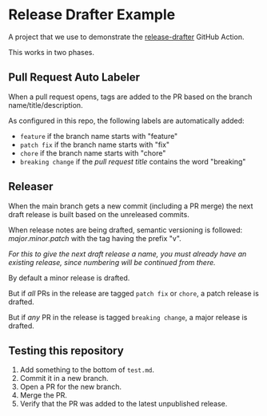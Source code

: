 # Release Drafter Example

A project that we use to demonstrate the [release-drafter](https://github.com/marketplace/actions/release-drafter) GitHub Action.

This works in two phases.

## Pull Request Auto Labeler

When a pull request opens, tags are added to the PR based on the branch name/title/description.

As configured in this repo, the following labels are automatically added:

- `feature` if the branch name starts with "feature"
- `patch fix` if the branch name starts with "fix"
- `chore` if the branch name starts with "chore"
- `breaking change` if the *pull request title* contains the word "breaking"

## Releaser

When the main branch gets a new commit (including a PR merge) the next draft release is built based on the unreleased commits.

When release notes are being drafted, semantic versioning is followed: _major_._minor_._patch_ with the tag having the prefix "v".

_For this to give the next draft release a name, you must already have an existing release, since numbering will be continued from there._

By default a minor release is drafted.

But if _all_ PRs in the release are tagged `patch fix` or `chore`, a patch release is drafted.

But if _any_ PR in the release is tagged `breaking change`, a major release is drafted.

## Testing this repository

1. Add something to the bottom of `test.md`.
2. Commit it in a new branch.
3. Open a PR for the new branch.
4. Merge the PR.
5. Verify that the PR was added to the latest unpublished release.
